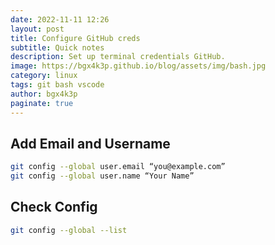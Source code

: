 ```yaml
---
date: 2022-11-11 12:26
layout: post
title: Configure GitHub creds
subtitle: Quick notes
description: Set up terminal credentials GitHub.
image: https://bgx4k3p.github.io/blog/assets/img/bash.jpg
category: linux
tags: git bash vscode
author: bgx4k3p
paginate: true
---
```


## Add Email and Username

```bash
git config --global user.email “you@example.com”
git config --global user.name “Your Name”
```

## Check Config

```bash
git config --global --list
```
